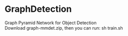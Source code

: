 # GraphDetection
Graph Pyramid Network for Object Detection \
Download graph-mmdet.zip, then you can run: sh train.sh
